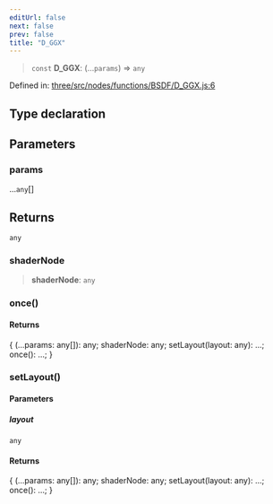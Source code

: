 ```yaml
---
editUrl: false
next: false
prev: false
title: "D_GGX"
---
```


> `const` **D\_GGX**: (...`params`) => `any`

Defined in: [three/src/nodes/functions/BSDF/D\_GGX.js:6](https://github.com/DefinitelyMaybe/three-i18n/blob/fa57b79433d1c349ffb23a78727299c8d4190136/three/src/nodes/functions/BSDF/D_GGX.js#L6)

## Type declaration

## Parameters

### params

...`any`[]

## Returns

`any`

### shaderNode

> **shaderNode**: `any`

### once()

#### Returns

\{ (...params: any\[\]): any; shaderNode: any; setLayout(layout: any): ...; once(): ...; \}

### setLayout()

#### Parameters

##### layout

`any`

#### Returns

\{ (...params: any\[\]): any; shaderNode: any; setLayout(layout: any): ...; once(): ...; \}
